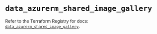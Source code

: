 # `data_azurerm_shared_image_gallery`

Refer to the Terraform Registry for docs: [`data_azurerm_shared_image_gallery`](https://registry.terraform.io/providers/hashicorp/azurerm/4.40.0/docs/data-sources/shared_image_gallery).
